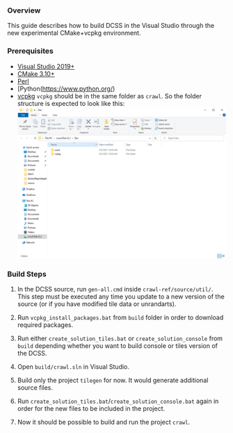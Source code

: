 ### Overview
This guide describes how to build DCSS in the Visual Studio through the new experimental CMake+vcpkg environment.

### Prerequisites
* [Visual Studio 2019+](https://visualstudio.microsoft.com/ru/vs/)
* [CMake 3.10+](https://cmake.org/)
* [Perl](https://www.perl.org/get.html)
* [Python(https://www.python.org/)
* [vcpkg](https://github.com/microsoft/vcpkg)
  `vcpkg` should be in the same folder as `crawl`. So the folder structure is expected to look like this:
  ![](FolderStructure.png)

### Build Steps
1. In the DCSS source, run `gen-all.cmd` inside `crawl-ref/source/util/`. This
   step must be executed any time you update to a new version of the source (or
   if you have modified tile data or unrandarts).
   
2. Run `vcpkg_install_packages.bat` from `build` folder in order to download required packages.

3. Run either `create_solution_tiles.bat` or `create_solution_console` from `build` depending whether you want to build console or tiles version of the DCSS.

4. Open `build/crawl.sln` in Visual Studio.

5. Build only the project `tilegen` for now. It would generate additional source files.

6. Run `create_solution_tiles.bat`/`create_solution_console.bat` again in order for the new files to be included in the project.

7. Now it should be possible to build and run the project `crawl`.